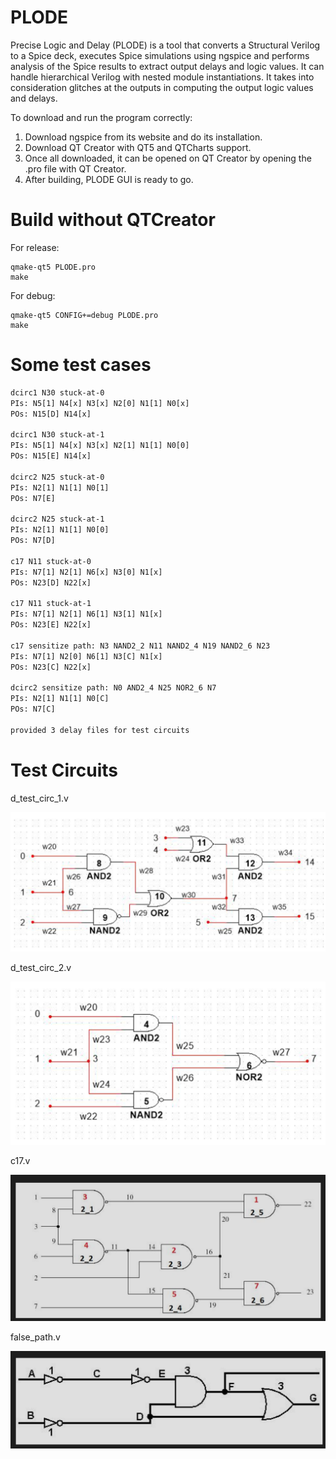 # PLODE
Precise Logic and Delay (PLODE) is a tool that converts a Structural Verilog to a Spice deck, executes Spice simulations using ngspice and performs analysis of the Spice results to extract output delays and logic values. It can handle hierarchical Verilog with nested module instantiations. It takes into consideration glitches at the outputs in computing the output logic values and delays.</br>

To download and run the program correctly:
1. Download ngspice from its website and do its installation.
2. Download QT Creator with QT5 and QTCharts support.
3. Once all downloaded, it can be opened on QT Creator by opening the .pro file with QT Creator.
4. After building, PLODE GUI is ready to go.


# Build without QTCreator

For release:

```
qmake-qt5 PLODE.pro
make
```

For debug:

```
qmake-qt5 CONFIG+=debug PLODE.pro
make
```

# Some test cases

```txt
dcirc1 N30 stuck-at-0
PIs: N5[1] N4[x] N3[x] N2[0] N1[1] N0[x]
POs: N15[D] N14[x]

dcirc1 N30 stuck-at-1
PIs: N5[1] N4[x] N3[x] N2[1] N1[1] N0[0]
POs: N15[E] N14[x]

dcirc2 N25 stuck-at-0
PIs: N2[1] N1[1] N0[1]
POs: N7[E]

dcirc2 N25 stuck-at-1
PIs: N2[1] N1[1] N0[0]
POs: N7[D]

c17 N11 stuck-at-0
PIs: N7[1] N2[1] N6[x] N3[0] N1[x]
POs: N23[D] N22[x]

c17 N11 stuck-at-1
PIs: N7[1] N2[1] N6[1] N3[1] N1[x]
POs: N23[E] N22[x]

c17 sensitize path: N3 NAND2_2 N11 NAND2_4 N19 NAND2_6 N23
PIs: N7[1] N2[0] N6[1] N3[C] N1[x]
POs: N23[C] N22[x]

dcirc2 sensitize path: N0 AND2_4 N25 NOR2_6 N7
PIs: N2[1] N1[1] N0[C]
POs: N7[C]

provided 3 delay files for test circuits
```

# Test Circuits

d_test_circ_1.v

![dcirc1](Resources/dcirc1.png)

d_test_circ_2.v

![dcirc2](Resources/dcirc2.png)

c17.v

![c17circ](Resources/c17circ.png)

false_path.v

![falsepathcirc](Resources/falsepathcirc.png)
